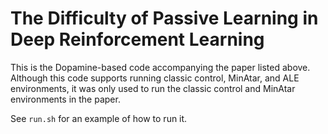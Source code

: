 # The Difficulty of Passive Learning in Deep Reinforcement Learning

This is the Dopamine-based code accompanying the paper listed above.
Although this code supports running classic control, MinAtar, and ALE
environments, it was only used to run the classic control and MinAtar
environments in the paper.

See `run.sh` for an example of how to run it.

